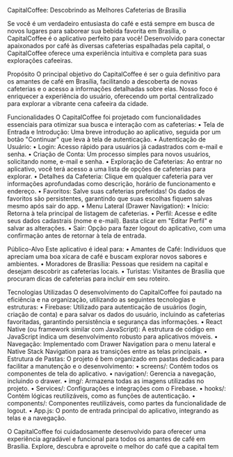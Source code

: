 CapitalCoffee: Descobrindo as Melhores Cafeterias de Brasília

Se você é um verdadeiro entusiasta do café e está sempre em busca de novos lugares para saborear sua bebida favorita em Brasília, o CapitalCoffee é o aplicativo perfeito para você! Desenvolvido para conectar apaixonados por café às diversas cafeterias espalhadas pela capital, o CapitalCoffee oferece uma experiência intuitiva e completa para suas explorações cafeeiras.

Propósito
O principal objetivo do CapitalCoffee é ser o guia definitivo para os amantes de café em Brasília, facilitando a descoberta de novas cafeterias e o acesso a informações detalhadas sobre elas. Nosso foco é enriquecer a experiência do usuário, oferecendo um portal centralizado para explorar a vibrante cena cafeeira da cidade.

Funcionalidades
O CapitalCoffee foi projetado com funcionalidades essenciais para otimizar sua busca e interação com as cafeterias:
• Tela de Entrada e Introdução: Uma breve introdução ao aplicativo, seguida por um botão "Continuar" que leva à tela de autenticação.
• Autenticação de Usuário: 
• Login: Acesso rápido para usuários já cadastrados com e-mail e senha.
• Criação de Conta: Um processo simples para novos usuários, solicitando nome, e-mail e senha.
• Exploração de Cafeterias: Ao entrar no aplicativo, você terá acesso a uma lista de opções de cafeterias para explorar.
• Detalhes da Cafeteria: Clique em qualquer cafeteria para ver informações aprofundadas como descrição, horário de funcionamento e endereço.
• Favoritos: Salve suas cafeterias preferidas! Os dados de favoritos são persistentes, garantindo que suas escolhas fiquem salvas mesmo após sair do app.
• Menu Lateral (Drawer Navigation): 
• Início: Retorna à tela principal de listagem de cafeterias.
• Perfil: Acesse e edite seus dados cadastrais (nome e e-mail). Basta clicar em "Editar Perfil" e salvar as alterações.
• Sair: Opção para fazer logout do aplicativo, com uma confirmação antes de retornar à tela de entrada.

Público-Alvo
Este aplicativo é ideal para:
• Amantes de Café: Indivíduos que apreciam uma boa xícara de café e buscam explorar novos sabores e ambientes.
• Moradores de Brasília: Pessoas que residem na capital e desejam descobrir as cafeterias locais.
• Turistas: Visitantes de Brasília que procuram dicas de cafeterias para incluir em seu roteiro.

Tecnologias Utilizadas
O desenvolvimento do CapitalCoffee foi pautado na eficiência e na organização, utilizando as seguintes tecnologias e estruturas:
• Firebase: Utilizado para autenticação de usuários (login, criação de conta) e para salvar os dados do usuário, incluindo as cafeterias favoritadas, garantindo persistência e segurança das informações.
• React Native (ou framework similar com JavaScript): A estrutura de código em JavaScript indica um desenvolvimento robusto para aplicativos móveis.
• Navegação: Implementado com Drawer Navigation para o menu lateral e Native Stack Navigation para as transições entre as telas principais.
• Estrutura de Pastas: O projeto é bem organizado em pastas dedicadas para facilitar a manutenção e o desenvolvimento: 
• screens/: Contém todos os componentes de tela do aplicativo.
• navigation/: Gerencia a navegação, incluindo o drawer.
• img/: Armazena todas as imagens utilizadas no projeto.
• Services/: Configurações e integrações com o Firebase.
• hooks/: Contém lógicas reutilizáveis, como as funções de autenticação.
• components/: Componentes reutilizáveis, como partes da funcionalidade de logout.
• App.js: O ponto de entrada principal do aplicativo, integrando as telas e a navegação.

O CapitalCoffee foi cuidadosamente desenvolvido para oferecer uma experiência agradável e funcional para todos os amantes de café em Brasília. Explore, descubra e aproveite o melhor do café que a capital tem 
